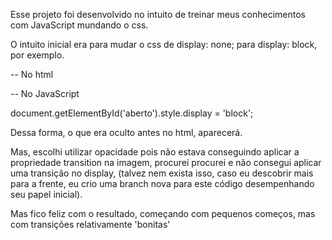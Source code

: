 Esse projeto foi desenvolvido no intuito de treinar meus conhecimentos com JavaScript mundando o css.

O intuito inicial era para mudar o css de display: none; para display: block, por exemplo.

-- No html

<img class="img" src="img/macaco-aberto.png" id="aberto" style="display: none">

-- No JavaScript

document.getElementById('aberto').style.display = 'block';

Dessa forma, o que era oculto antes no html, aparecerá.

Mas, escolhi utilizar opacidade pois não estava conseguindo aplicar a propriedade transition na imagem, procurei procurei
e não consegui aplicar uma transição no display, (talvez nem exista isso, caso eu descobrir mais para a frente, eu crio
uma branch nova para este código desempenhando seu papel inicial).

Mas fico feliz com o resultado, começando com pequenos começos, mas com transições relativamente 'bonitas'
